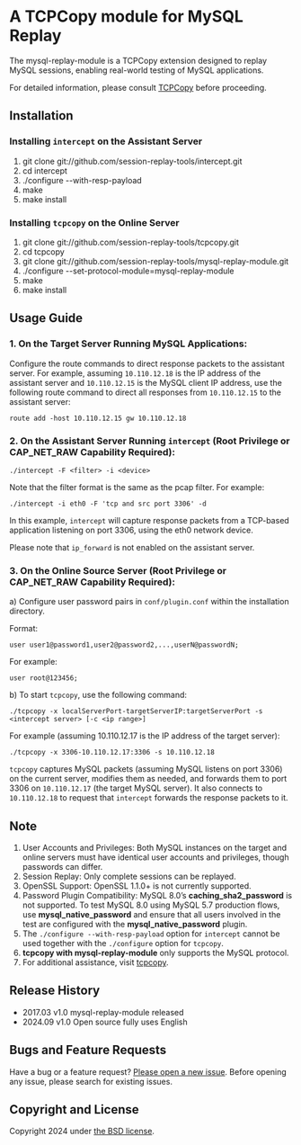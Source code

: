 # A TCPCopy module for MySQL Replay

The mysql-replay-module is a TCPCopy extension designed to replay MySQL sessions, enabling real-world testing of MySQL applications.

For detailed information, please consult [TCPCopy](https://github.com/session-replay-tools/tcpcopy) before proceeding.

## Installation

### Installing `intercept` on the Assistant Server

1. git clone git://github.com/session-replay-tools/intercept.git
2. cd intercept
3. ./configure --with-resp-payload
4. make
5. make install

### Installing `tcpcopy` on the Online Server

1. git clone git://github.com/session-replay-tools/tcpcopy.git
2. cd tcpcopy
3. git clone git://github.com/session-replay-tools/mysql-replay-module.git
4. ./configure --set-protocol-module=mysql-replay-module
5. make
6. make install

## Usage Guide

### 1. **On the Target Server Running MySQL Applications:**

Configure the route commands to direct response packets to the assistant server. For example, assuming `10.110.12.18` is the IP address of the assistant server and `10.110.12.15` is the MySQL client IP address, use the following route command to direct all responses from `10.110.12.15` to the assistant server:

   `route add -host 10.110.12.15 gw 10.110.12.18`

### 2. **On the Assistant Server Running `intercept` (Root Privilege or CAP_NET_RAW Capability Required):**

  `./intercept -F <filter> -i <device>`

Note that the filter format is the same as the pcap filter. For example:

   `./intercept -i eth0 -F 'tcp and src port 3306' -d`

In this example, `intercept` will capture response packets from a TCP-based application listening on port 3306, using the eth0 network device.

Please note that `ip_forward` is not enabled on the assistant server.

### 3. **On the Online Source Server (Root Privilege or CAP_NET_RAW Capability Required):**

a) Configure user password pairs in `conf/plugin.conf` within the installation directory.

Format:

`user user1@password1,user2@password2,...,userN@passwordN;`

For example:

`user root@123456;`

b) To start `tcpcopy`, use the following command:

`./tcpcopy -x localServerPort-targetServerIP:targetServerPort -s <intercept server> [-c <ip range>]`

For example (assuming 10.110.12.17 is the IP address of the target server):

`./tcpcopy -x 3306-10.110.12.17:3306 -s 10.110.12.18`

`tcpcopy` captures MySQL packets (assuming MySQL listens on port 3306) on the current server, modifies them as needed, and forwards them to port 3306 on `10.110.12.17` (the target MySQL server). It also connects to `10.110.12.18` to request that `intercept` forwards the response packets to it.

## Note

1. User Accounts and Privileges: Both MySQL instances on the target and online servers must have identical user accounts and privileges, though passwords can differ.
2. Session Replay: Only complete sessions can be replayed.
3. OpenSSL Support: OpenSSL 1.1.0+ is not currently supported.
4. Password Plugin Compatibility: MySQL 8.0’s **caching_sha2_password** is not supported. To test MySQL 8.0 using MySQL 5.7 production flows, use **mysql_native_password** and ensure that all users involved in the test are configured with the **mysql_native_password** plugin.
5. The `./configure --with-resp-payload` option for `intercept` cannot be used together with the `./configure` option for `tcpcopy`.
6. **tcpcopy with mysql-replay-module** only supports the MySQL protocol.
7. For additional assistance, visit [tcpcopy](https://github.com/session-replay-tools/tcpcopy).

## Release History

+ 2017.03  v1.0    mysql-replay-module released
+ 2024.09  v1.0    Open source fully uses English

## Bugs and Feature Requests

Have a bug or a feature request? [Please open a new issue](https://github.com/session-replay-tools/mysql-replay-module/issues). Before opening any issue, please search for existing issues.

## Copyright and License

Copyright 2024 under [the BSD license](LICENSE).
